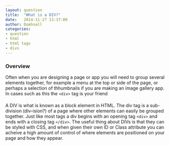 ```yaml
---
layout: question
title:  "What is a DIV?"
date:   2014-11-27 13:37:00
author: Domhnall
categories:
- question
- html
- html tags
- divs
---
```


### Overview

Often when you are designing a page or app you will need to group several elements together, for example a menu at the top or side of the page, or perhaps a selection of thhumbnails if you are making an image gallery app.
In cases such as this the `<div>` tag is your friend

<!--more-->

#### <DIV>

A DIV is what is known as a block element in HTML. The div tag is a sub-division (div-ision?) of a page where other elements can easily be grouped together. Just like most tags a div begins with an opening tag `<div>` and ends with a closing tag `</div>`. The useful thing about DIVs is that they can be styled with CSS, and when given their own ID or Class attribute you can acheive a high amount of control of where elements are positioned on your page and how they appear.


#### <SPAN>


